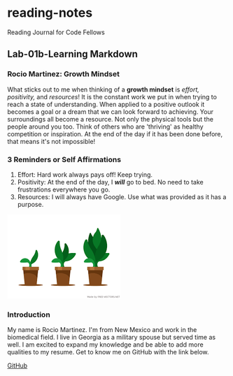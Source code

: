# reading-notes
Reading Journal for Code Fellows


## Lab-01b-Learning Markdown

### **Rocio Martinez: Growth Mindset**

What sticks out to me when thinking of a **growth mindset** is 
*effort, positivity,* and *resources*!
It is the constant work we put in when trying to reach a state of  understanding. When applied to a positive outlook it becomes a goal or a dream that we can look forward to achieving. Your surroundings all become a resource. Not only the physical tools but the people around you too. Think of others who are 'thriving' as healthy competition or inspiration. At the end of the day if it has been done before, that means it's not impossible! 

### 3 Reminders or Self Affirmations

1. Effort: Hard work always pays off! Keep trying.
2. Positivity: At the end of the day, I ***will*** go to bed. No need to take frustrations everywhere you go.
3. Resources: I will always have Google. Use what was provided as it has a purpose.

![growth plant.](https://github.com/RocioCMartinez/reading-notes/blob/main/plants.png?raw=true)

### Introduction

My name is Rocio Martinez. I'm from New Mexico and work in the biomedical field. I live in Georgia as a military spouse but served time as well. I am excited to expand my knowledge and be able to add more qualities to my resume. Get to know me on GitHub with the link below.

[GitHub](https://github.com/RocioCMartinez)

